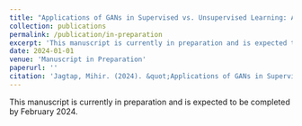 ```yaml
---
title: "Applications of GANs in Supervised vs. Unsupervised Learning: A Review"
collection: publications
permalink: /publication/in-preparation
excerpt: 'This manuscript is currently in preparation and is expected to be completed by February 2024.'
date: 2024-01-01
venue: 'Manuscript in Preparation'
paperurl: ''
citation: 'Jagtap, Mihir. (2024). &quot;Applications of GANs in Supervised vs. Unsupervised Learning: A Review.&quot; <i>Manuscript in Preparation</i>.'
---
```

This manuscript is currently in preparation and is expected to be completed by February 2024.
